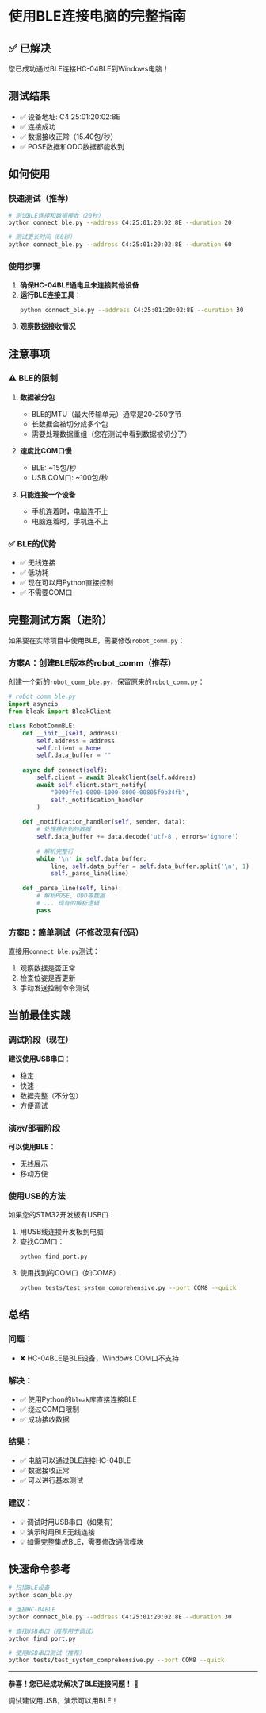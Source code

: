 # 使用BLE连接电脑的完整指南

## ✅ 已解决

您已成功通过BLE连接HC-04BLE到Windows电脑！

## 测试结果

- ✅ 设备地址: C4:25:01:20:02:8E
- ✅ 连接成功
- ✅ 数据接收正常（15.40包/秒）
- ✅ POSE数据和ODO数据都能收到

## 如何使用

### 快速测试（推荐）

```bash
# 测试BLE连接和数据接收（20秒）
python connect_ble.py --address C4:25:01:20:02:8E --duration 20

# 测试更长时间（60秒）
python connect_ble.py --address C4:25:01:20:02:8E --duration 60
```

### 使用步骤

1. **确保HC-04BLE通电且未连接其他设备**
2. **运行BLE连接工具**：
   ```bash
   python connect_ble.py --address C4:25:01:20:02:8E --duration 30
   ```
3. **观察数据接收情况**

## 注意事项

### ⚠️ BLE的限制

1. **数据被分包**
   - BLE的MTU（最大传输单元）通常是20-250字节
   - 长数据会被切分成多个包
   - 需要处理数据重组（您在测试中看到数据被切分了）

2. **速度比COM口慢**
   - BLE: ~15包/秒
   - USB COM口: ~100包/秒

3. **只能连接一个设备**
   - 手机连着时，电脑连不上
   - 电脑连着时，手机连不上

### ✅ BLE的优势

- ✅ 无线连接
- ✅ 低功耗
- ✅ 现在可以用Python直接控制
- ✅ 不需要COM口

## 完整测试方案（进阶）

如果要在实际项目中使用BLE，需要修改`robot_comm.py`：

### 方案A：创建BLE版本的robot_comm（推荐）

创建一个新的`robot_comm_ble.py`，保留原来的`robot_comm.py`：

```python
# robot_comm_ble.py
import asyncio
from bleak import BleakClient

class RobotCommBLE:
    def __init__(self, address):
        self.address = address
        self.client = None
        self.data_buffer = ""
        
    async def connect(self):
        self.client = await BleakClient(self.address)
        await self.client.start_notify(
            "0000ffe1-0000-1000-8000-00805f9b34fb",
            self._notification_handler
        )
    
    def _notification_handler(self, sender, data):
        # 处理接收到的数据
        self.data_buffer += data.decode('utf-8', errors='ignore')
        
        # 解析完整行
        while '\n' in self.data_buffer:
            line, self.data_buffer = self.data_buffer.split('\n', 1)
            self._parse_line(line)
    
    def _parse_line(self, line):
        # 解析POSE, ODO等数据
        # ... 现有的解析逻辑
        pass
```

### 方案B：简单测试（不修改现有代码）

直接用`connect_ble.py`测试：

1. 观察数据是否正常
2. 检查位姿是否更新
3. 手动发送控制命令测试

## 当前最佳实践

### 调试阶段（现在）

**建议使用USB串口**：
- 稳定
- 快速
- 数据完整（不分包）
- 方便调试

### 演示/部署阶段

**可以使用BLE**：
- 无线展示
- 移动方便

### 使用USB的方法

如果您的STM32开发板有USB口：

1. 用USB线连接开发板到电脑
2. 查找COM口：
   ```bash
   python find_port.py
   ```
3. 使用找到的COM口（如COM8）：
   ```bash
   python tests/test_system_comprehensive.py --port COM8 --quick
   ```

## 总结

### 问题：
- ❌ HC-04BLE是BLE设备，Windows COM口不支持

### 解决：
- ✅ 使用Python的`bleak`库直接连接BLE
- ✅ 绕过COM口限制
- ✅ 成功接收数据

### 结果：
- ✅ 电脑可以通过BLE连接HC-04BLE
- ✅ 数据接收正常
- ✅ 可以进行基本测试

### 建议：
- 💡 调试时用USB串口（如果有）
- 💡 演示时用BLE无线连接
- 💡 如需完整集成BLE，需要修改通信模块

## 快速命令参考

```bash
# 扫描BLE设备
python scan_ble.py

# 连接HC-04BLE
python connect_ble.py --address C4:25:01:20:02:8E --duration 30

# 查找USB串口（推荐用于调试）
python find_port.py

# 使用USB串口测试（推荐）
python tests/test_system_comprehensive.py --port COM8 --quick
```

---

**恭喜！您已经成功解决了BLE连接问题！** 🎉

调试建议用USB，演示可以用BLE！


